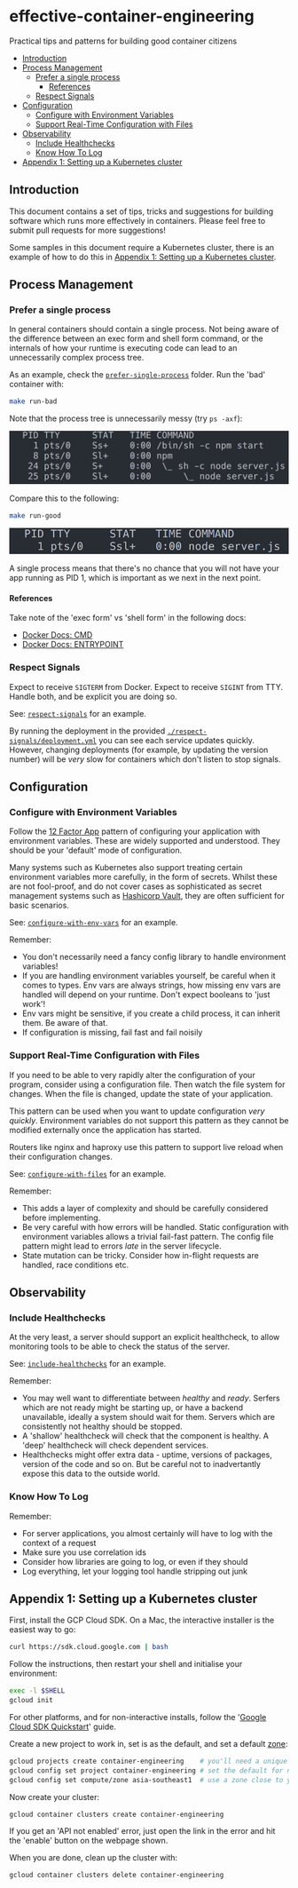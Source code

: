 # effective-container-engineering

Practical tips and patterns for building good container citizens


<!-- vim-markdown-toc GFM -->

* [Introduction](#introduction)
* [Process Management](#process-management)
    * [Prefer a single process](#prefer-a-single-process)
        * [References](#references)
    * [Respect Signals](#respect-signals)
* [Configuration](#configuration)
    * [Configure with Environment Variables](#configure-with-environment-variables)
    * [Support Real-Time Configuration with Files](#support-real-time-configuration-with-files)
* [Observability](#observability)
    * [Include Healthchecks](#include-healthchecks)
    * [Know How To Log](#know-how-to-log)
* [Appendix 1: Setting up a Kubernetes cluster](#appendix-1-setting-up-a-kubernetes-cluster)

<!-- vim-markdown-toc -->

## Introduction

This document contains a set of tips, tricks and suggestions for building software which runs more effectively in containers. Please feel free to submit pull requests for more suggestions!

Some samples in this document require a Kubernetes cluster, there is an example of how to do this in [Appendix 1: Setting up a Kubernetes cluster]().

## Process Management

### Prefer a single process

In general containers should contain a single process. Not being aware of the difference between an exec form and shell form command, or the internals of how your runtime is executing code can lead to an unnecessarily complex process tree.

As an example, check the [`prefer-single-process`](./prefer-single-process) folder. Run the 'bad' container with:

```sh
make run-bad
```

Note that the process tree is unnecessarily messy (try `ps -axf`):

![Screenshot of messy process tree](./docs/psp-bad.png)

Compare this to the following:

```sh
make run-good
```

![Screenshot of clean process tree](./docs/psp-good.png)

A single process means that there's no chance that you will not have your app running as PID 1, which is important as we next in the next point.
 
#### References

Take note of the 'exec form' vs 'shell form' in the following docs:

- [Docker Docs: CMD](https://docs.docker.com/engine/reference/builder/#cmd)
- [Docker Docs: ENTRYPOINT](https://docs.docker.com/engine/reference/builder/#entrypoint)

### Respect Signals

Expect to receive `SIGTERM` from Docker. Expect to receive `SIGINT` from TTY. Handle both, and be explicit you are doing so.

See: [`respect-signals`](./respect-signals) for an example.

By running the deployment in the provided [`./respect-signals/deployment.yml`](./respect-signals/deployments.yml) you can see each service updates quickly. However, changing deployments (for example, by updating the version number) will be *very* slow for containers which don't listen to stop signals.
 
## Configuration

### Configure with Environment Variables

Follow the [12 Factor App]() pattern of configuring your application with environment variables. These are widely supported and understood. They should be your 'default' mode of configuration.

Many systems such as Kubernetes also support treating certain environment variables more carefully, in the form of secrets. Whilst these are not fool-proof, and do not cover cases as sophisticated as secret management systems such as [Hashicorp Vault](TODO), they are often sufficient for basic scenarios.

See: [`configure-with-env-vars`](./configure-with-env-vars) for an example.

Remember:

- You don't necessarily need a fancy config library to handle environment variables!
- If you are handling environment variables yourself, be careful when it comes to types. Env vars are always strings, how missing env vars are handled will depend on your runtime. Don't expect booleans to 'just work'!
- Env vars might be sensitive, if you create a child process, it can inherit them. Be aware of that.
- If configuration is missing, fail fast and fail noisily

### Support Real-Time Configuration with Files

If you need to be able to very rapidly alter the configuration of your program, consider using a configuration file. Then watch the file system for changes. When the file is changed, update the state of your application.

This pattern can be used when you want to update configuration *very quickly*. Environment variables do not support this pattern as they cannot be modified externally once the application has started.

Routers like nginx and haproxy use this pattern to support live reload when their configuration changes.

See: [`configure-with-files`](./configure-with-files) for an example.

Remember:

- This adds a layer of complexity and should be carefully considered before implementing.
- Be very careful with how errors will be handled. Static configuration with environment variables allows a trivial fail-fast pattern. The config file pattern might lead to errors *late* in the server lifecycle.
- State mutation can be tricky. Consider how in-flight requests are handled, race conditions etc.

## Observability

### Include Healthchecks

At the very least, a server should support an explicit healthcheck, to allow monitoring tools to be able to check the status of the server.

See: [`include-healthchecks`](./include-healthchecks) for an example.

Remember:

- You may well want to differentiate between *healthy* and *ready*. Serfers which are not ready might be starting up, or have a backend unavailable, ideally a system should wait for them. Servers which are consistently not healthy should be stopped.
- A 'shallow' healthcheck will check that the component is healthy. A 'deep' healthcheck will check dependent services.
- Healthchecks might offer extra data - uptime, versions of packages, version of the code and so on. But be careful not to inadvertantly expose this data to the outside world.

### Know How To Log

Remember:

- For server applications, you almost certainly will have to log with the context of a request
- Make sure you use correlation ids
- Consider how libraries are going to log, or even if they should
- Log everything, let your logging tool handle stripping out junk

## Appendix 1: Setting up a Kubernetes cluster

First, install the GCP Cloud SDK. On a Mac, the interactive installer is the easiest way to go:

```sh
curl https://sdk.cloud.google.com | bash
```

Follow the instructions, then restart your shell and initialise your environment:

```sh
exec -l $SHELL
gcloud init
```

For other platforms, and for non-interactive installs, follow the '[Google Cloud SDK Quickstart](https://cloud.google.com/sdk/docs/quickstarts)' guide.

Create a new project to work in, set is as the default, and set a default [zone](https://cloud.google.com/compute/docs/regions-zones/):

```sh
gcloud projects create container-engineering    # you'll need a unique name!
gcloud config set project container-engineering # set the default for now
gcloud config set compute/zone asia-southeast1  # use a zone close to you
```

Now create your cluster:

```sh
gcloud container clusters create container-engineering
```

If you get an 'API not enabled' error, just open the link in the error and hit the 'enable' button on the webpage shown.

When you are done, clean up the cluster with:

```sh
gcloud container clusters delete container-engineering
```
